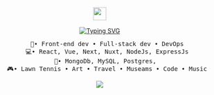 <div align="center">
<h3 align="center"><img src = "https://raw.githubusercontent.com/MartinHeinz/MartinHeinz/master/wave.gif" width = 30px></h3>

  [![Typing SVG](https://readme-typing-svg.demolab.com?font=Fira+Code&size=19&pause=1000&background=1F1F1F00&multiline=true&width=435&lines=Hello+there!++I'm+Chanice+....;Welcome+to+my+code+haven%E2%9C%88%EF%B8%8F+)](https://git.io/typing-svg)
 
<pre>
    💼• Front-end dev • Full-stack dev • DevOps
    💻• React, Vue, Next, Nuxt, NodeJs, ExpressJs
    📖• MongoDb, MySQL, Postgres, 
    🎮• Lawn Tennis • Art • Travel • Museams • Code • Music
</pre>

[![](https://img.shields.io/badge/linkedin-0a66c2)](http://linkedin.com/in/ChaniceIrungu/)
</div>
